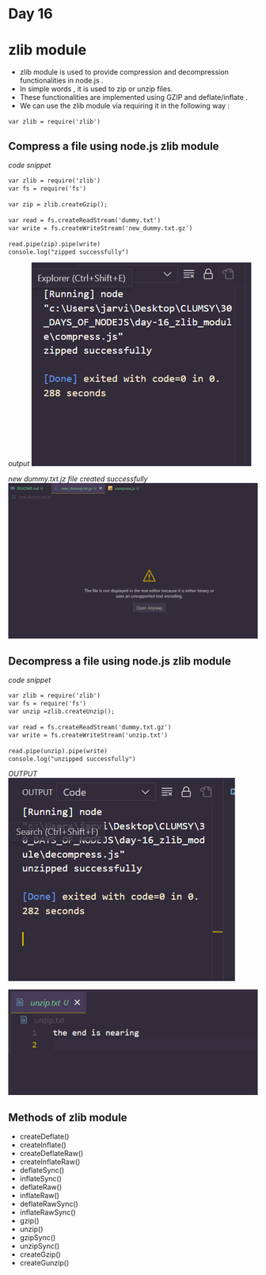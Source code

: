 # Day 16
# zlib module 

- zlib module is used to provide compression and decompression functionalities in node.js .
- In simple words , it is used to zip or unzip files.
- These functionalities are implemented using GZIP and deflate/inflate .
- We can use the zlib module via requiring it in the following way :

`var zlib = require('zlib')`

## Compress a file using node.js zlib module

*code snippet*

```
var zlib = require('zlib')
var fs = require('fs')

var zip = zlib.createGzip();

var read = fs.createReadStream('dummy.txt')
var write = fs.createWriteStream('new_dummy.txt.gz')

read.pipe(zip).pipe(write)
console.log("zipped successfully")
```

*output*
![Alt text](image.png)

*new dummy.txt.jz file created successfully*
![Alt text](image-1.png)

## Decompress a file using node.js zlib module 

*code snippet*

```
var zlib = require('zlib')
var fs = require('fs')
var unzip =zlib.createUnzip();

var read = fs.createReadStream('dummy.txt.gz')
var write = fs.createWriteStream('unzip.txt')

read.pipe(unzip).pipe(write)
console.log("unzipped successfully")
```

*OUTPUT*
![Alt text](image-2.png)

![Alt text](image-3.png)


## Methods of zlib module 

- createDeflate()
- createInflate()
- createDeflateRaw()
- createInflateRaw()
- deflateSync()
- inflateSync()
- deflateRaw()
- inflateRaw()
- deflateRawSync()
- inflateRawSync()
- gzip()
- unzip()
- gzipSync()
- unzipSync()
- createGzip()
- createGunzip()